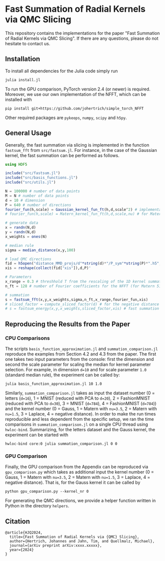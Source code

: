 # Fast Summation of Radial Kernels via QMC Slicing

This repository contains the implementations for the paper "Fast Summation of Radial Kernels via QMC Slicing".
If there are any questions, please do not hesitate to contact us.

## Installation

To install all dependencies for the Julia code simply run

```
julia install.jl
```

To run the GPU comparison, PyTorch version 2.4 (or newer) is required. Moreover, we use our own implementation of the NFFT,
which can be installed with
```
pip install git+https://github.com/johertrich/simple_torch_NFFT
```
Other required packages are `pykeops`, `numpy`, `scipy` and `h5py`.

## General Usage

Generally, the fast summation via slicing is implemented in the function `fastsum_fft` from `src/fastsum.jl`. For instance, in the case
of the Gaussian kernel, the fast summation can be performed as follows.

```julia
using HDF5

include("src/fastsum.jl")
include("src/basis_functions.jl")
include("src/utils.jl")

N = 100000 # number of data points
M = N # number of data points
d = 10 # dimension
P = 640 # number of directions
fourier_fun(h,scale) = Gaussian_kernel_fun_ft(h,d,scale^2) # implementation of the Fourier transform of the 1D basis function f
# fourier_fun(h,scale) = Matern_kernel_fun_ft(h,d,scale,nu) # for Matern (and Laplace with nu=0.5)

# generate data
x = randn(N,d)
y = randn(N,d)
x_weights = ones(N)

# median rule
sigma = median_distance(x,y,100)

# load QMC directions
fid = h5open("distance_MMD_projs/d"*string(d)*"/P_sym"*string(P)*".h5","r")
xis = reshape(collect(fid["xis"]),d,P)'

# Parameters
x_range = 0.3 # threshhold T from the rescaling of the 1D kernel summation (for Matern 0.2, Laplace 0.1 worked fine)
n_ft = 128 # number of Fourier coefficients for the NFFT (for Matern 512, Laplace 1024 worked fine)

# summation
s = fastsum_fft(x,y,x_weights,sigma,n_ft,x_range,fourier_fun,xis)
# sliced_factor = compute_sliced_factor(d) # for the negative distance kernel
# s = fastsum_energy(x,y,x_weights,sliced_factor,xis) # fast summation with negative distance kernel
```

## Reproducing the Results from the Paper

### CPU Comparisons

The scripts `basis_function_approximation.jl` and `summation_comparison.jl` reproduce the examples from Section 4.2 and 4.3 from the paper.
The first one takes two input parameters from the console: first the dimension and second the scale parameter for scaling the median for kernel parameter selection. For example, in dimension `d=10` and for scale parameter `1.0` (standard median rule), the experiment can be called by:
```
julia basis_function_approximation.jl 10 1.0
```
Similarly, `summation_comparison.jl` takes as input the dataset number (0 = letters (`d=16`), 1 = MNIST (reduced with PCA to `d=20`), 2 = FashionMNIST (reduced with PCA to `d=30`), 3 = MNIST (`d=784`), 4 = FashionMNIST (`d=784`)) and the kernel number (0 = Gauss, 1 = Matern with `nu=3.5`, 2 = Matern with `nu=1.5`, 3 = Laplace, 4 = negative distance).
In order to make the run times reproducible and less dependent from the specific setup, we ran the time comparisons in `summation_comparison.jl` on a single CPU thread using `hwloc-bind`. Summarizing, for the letters dataset and the Gauss kernel, the experiment can be started with
```
hwloc-bind core:0 julia summation_comparison.jl 0 0
```

### GPU Comparison

Finally, the GPU comparison from the Appendix can be reproduced via `gpu_comparison.py` which takes as additional input the kernel number (0 = Gauss, 1 = Matern with `nu=3.5`, 2 = Matern with `nu=1.5`, 3 = Laplace, 4 = negative distance). 
That is, for the Gauss kernel it can be called by
```
python gpu_comparison.py --kernel_nr 0
```

For generating the QMC directions, we provide a helper function written in Python in the directory `helpers`.

## Citation

```
@article{HJQ2024,
  title={Fast Summation of Radial Kernels via {QMC} Slicing},
  author={Hertrich, Johannes and Jahn, Tim, and Quellmalz, Michael},
  journal={arXiv preprint arXiv:xxxx.xxxxx},
  year={2024}
}
```
